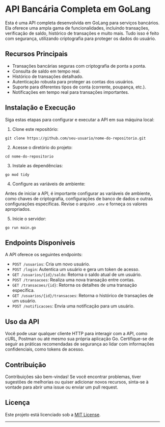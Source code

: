 # API Bancária Completa em GoLang

Esta é uma API completa desenvolvida em GoLang para serviços bancários. Ela oferece uma ampla gama de funcionalidades, incluindo transações, verificação de saldo, histórico de transações e muito mais. Tudo isso é feito com segurança, utilizando criptografia para proteger os dados do usuário.

## Recursos Principais

- Transações bancárias seguras com criptografia de ponta a ponta.
- Consulta de saldo em tempo real.
- Histórico de transações detalhado.
- Autenticação robusta para proteger as contas dos usuários.
- Suporte para diferentes tipos de conta (corrente, poupança, etc.).
- Notificações em tempo real para transações importantes.

## Instalação e Execução

Siga estas etapas para configurar e executar a API em sua máquina local:

1. Clone este repositório:

```
git clone https://github.com/seu-usuario/nome-do-repositorio.git
```

2. Acesse o diretório do projeto:

```
cd nome-do-repositorio
```

3. Instale as dependências:

```
go mod tidy
```

4. Configure as variáveis de ambiente:

Antes de iniciar a API, é importante configurar as variáveis de ambiente, como chaves de criptografia, configurações de banco de dados e outras configurações específicas. Revise o arquivo `.env` e forneça os valores apropriados.

5. Inicie o servidor:

```
go run main.go
```

## Endpoints Disponíveis

A API oferece os seguintes endpoints:

- `POST /usuarios`: Cria um novo usuário.
- `POST /login`: Autentica um usuário e gera um token de acesso.
- `GET /usuarios/{id}/saldo`: Retorna o saldo atual de um usuário.
- `POST /transacoes`: Realiza uma nova transação entre contas.
- `GET /transacoes/{id}`: Retorna os detalhes de uma transação específica.
- `GET /usuarios/{id}/transacoes`: Retorna o histórico de transações de um usuário.
- `POST /notificacoes`: Envia uma notificação para um usuário.

## Uso da API

Você pode usar qualquer cliente HTTP para interagir com a API, como cURL, Postman ou até mesmo sua própria aplicação Go. Certifique-se de seguir as práticas recomendadas de segurança ao lidar com informações confidenciais, como tokens de acesso.

## Contribuição

Contribuições são bem-vindas! Se você encontrar problemas, tiver sugestões de melhorias ou quiser adicionar novos recursos, sinta-se à vontade para abrir uma issue ou enviar um pull request.

## Licença

Este projeto está licenciado sob a [MIT License](LICENSE).

---